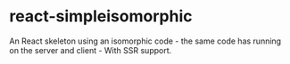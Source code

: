 # react-simpleisomorphic
An React skeleton using an isomorphic code - the same code has running on the server and client - With SSR support.
